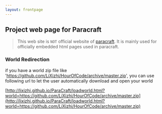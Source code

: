 ```yaml
---
layout: frontpage
---
```


## Project web page for Paracraft

> This web site is `NOT` official website of [paracraft](http://www.paracraft.cn).
> It is mainly used for officially embedded html pages used in paracraft.

### World Redirection
if you have a world zip file like 'https://github.com/LiXizhi/HourOfCode/archive/master.zip', 
you can use following url to let the user automatically download and open your world

[http://lixizhi.github.io/ParaCraft/loadworld.html?world=https://github.com/LiXizhi/HourOfCode/archive/master.zip](http://lixizhi.github.io/ParaCraft/loadworld.html?world=https://github.com/LiXizhi/HourOfCode/archive/master.zip)  
